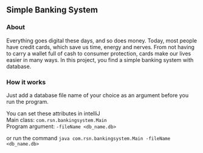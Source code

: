 ## Simple Banking System

### About
Everything goes digital these days, and so does money. Today, most people have credit cards, which save us time, energy and nerves. From not having to carry a wallet full of cash to consumer protection, cards make our lives easier in many ways. In this project, you find a simple banking system with database.

### How it works
Just add a database file name of your choice as an argument before you run the program.

You can set these attributes in intelliJ\
Main class:       `com.rsn.bankingsystem.Main`\
Program argument: `-fileName <db_name.db>`

or run the command `java com.rsn.bankingsystem.Main -fileName <db_name.db>`
